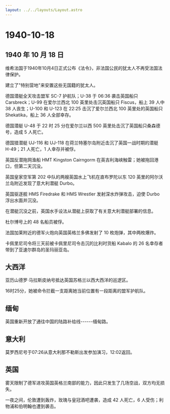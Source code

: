 ```yaml
---
layout: ../../layouts/Layout.astro
---
```


# 1940-10-18

## 1940 年 10 月 18 日

维希法国于1940年10月4日正式公布《法令》，非法国公民的犹太人不再受法国法律保护。

建立了"特别营地"来安置这些无国籍的犹太人。

德国潜艇全天攻击盟军 SC-7 护航队；U-38 于 06:36 袭击英国船只
Carsbreck；U-99 在爱尔兰西北 100 英里处击沉英国船只 Fiscus，船上 39 人中
38 人丧生；U-100 和 U-123 在 22:25 击沉了爱尔兰西北 100 英里处的英国船只
Shekatika，船上 36 人全部幸存。

德国潜艇 U-48 于 22 时 25 分在爱尔兰以西 500
英里处击沉了英国船只桑森德号，造成 5 人死亡。

德国猎潜艇 UJ-116 和 UJ-118 在荷兰特塞尔岛附近击沉了英国一战时期的潜艇
H-49；21 人死亡，1 人幸存并被俘。

英国反潜拖网渔船 HMT Kingston Cairngorm
在英吉利海峡触雷；她被拖回港口，但第二天沉没。

英国皇家空军第 202 中队的两艘英国水上飞机在直布罗陀以东 120
英里的阿尔沃兰岛附近发现了意大利潜艇 Durbo。

英国驱逐舰 HMS Firedrake 和 HMS Wrestler 发射深水炸弹攻击，迫使 Durbo
浮出水面并沉没。

在潜艇沉没之前，英国水手设法从潜艇上获取了有关意大利潜艇部署的信息。

杜尔博号上的 48 名船员被俘。

法国加莱附近的德军火炮向英国英格兰多佛发射了 10 枚炮弹，其中两枚爆炸。

卡佩里尼司令将三天前被卡佩里尼司令击沉的比利时货船 Kabalo 的 26
名幸存者带到了亚速尔群岛的圣玛丽亚岛。

## 大西洋

亚历山德罗·马拉斯皮纳号抵达英国苏格兰以西大西洋的巡逻区。

16时25分，她被命令拦截一支距离她当前位置有一段距离的盟军护航队。

## 缅甸

英国重新开放了通往中国的陆路补给线------缅甸路。

## 意大利

莫罗西尼号于07:26从意大利那不勒斯出发参加演习，12:02返回。

## 英国

雾天限制了德军进攻英国英格兰南部的能力，因此只发生了几场空战，双方均无损失。

一夜之间，伦敦遭到轰炸，玫瑰与皇冠酒吧遭袭，造成 42 人死亡，6
人受伤；利物浦和伯明翰也遭到袭击。